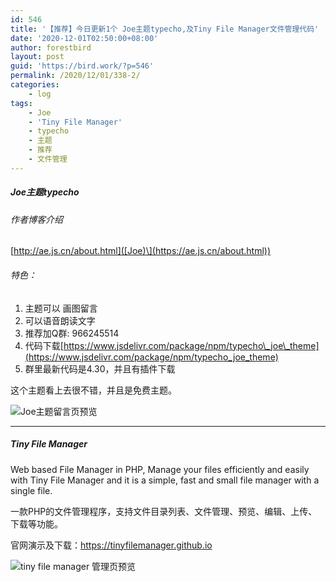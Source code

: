 ```yaml
---
id: 546
title: '【推荐】今日更新1个 Joe主题typecho,及Tiny File Manager文件管理代码'
date: '2020-12-01T02:50:00+08:00'
author: forestbird
layout: post
guid: 'https://bird.work/?p=546'
permalink: /2020/12/01/338-2/
categories:
    - log
tags:
    - Joe
    - 'Tiny File Manager'
    - typecho
    - 主题
    - 推荐
    - 文件管理
---
```


##### Joe主题typecho

###### 作者博客介绍

[http://ae.js.cn/about.html]([Joe)\](<https://ae.js.cn/about.html))>

###### 特色：

1. 主题可以 画图留言
2. 可以语音朗读文字
3. 推荐加Q群: 966245514
4. 代码下载[https://www.jsdelivr.com/package/npm/typecho\_joe\_theme](https://www.jsdelivr.com/package/npm/typecho_joe_theme)
5. 群里最新代码是4.30，并且有插件下载

这个主题看上去很不错，并且是免费主题。

![Joe主题留言页预览](https://bird.work/usr/uploads/2020/11/1747978308.png "Joe主题留言页预览")

---

##### Tiny File Manager

Web based File Manager in PHP, Manage your files efficiently and easily with Tiny File Manager and it is a simple, fast and small file manager with a single file.

一款PHP的文件管理程序，支持文件目录列表、文件管理、预览、编辑、上传、下载等功能。

官网演示及下载：<https://tinyfilemanager.github.io>

![tiny file manager 管理页预览](https://bird.work/usr/uploads/2020/11/3320081085.png "tiny file manager 管理页预览")